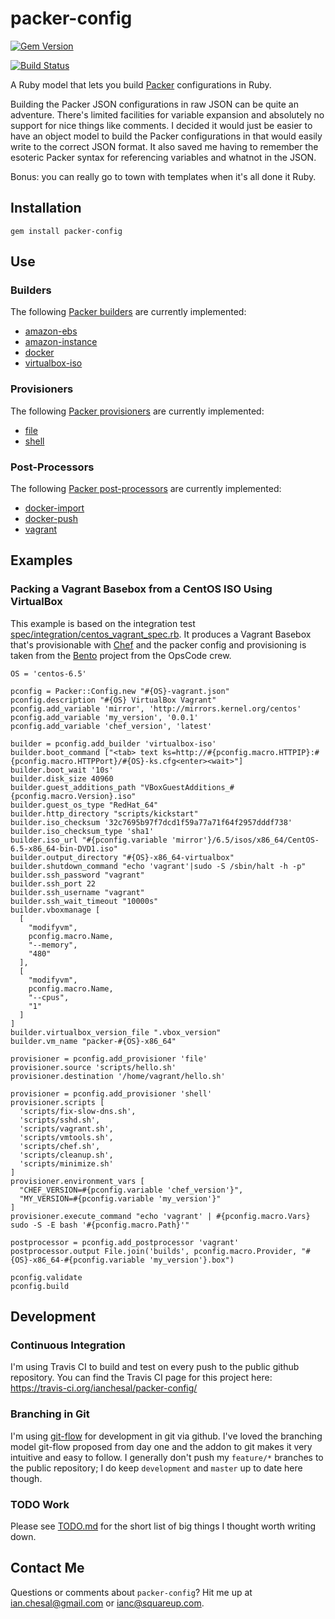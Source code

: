 # packer-config

[![Gem Version](https://badge.fury.io/rb/packer-config.svg)](http://badge.fury.io/rb/packer-config)

[![Build Status](https://travis-ci.org/ianchesal/packer-config.svg?branch=master)](https://travis-ci.org/ianchesal/packer-config)

A Ruby model that lets you build [Packer](http://packer.io) configurations in Ruby.

Building the Packer JSON configurations in raw JSON can be quite an adventure.
There's limited facilities for variable expansion and absolutely no support for
nice things like comments. I decided it would just be easier to have an object
model to build the Packer configurations in that would easily write to the
correct JSON format. It also saved me having to remember the esoteric Packer
syntax for referencing variables and whatnot in the JSON.

Bonus: you can really go to town with templates when it's all done it Ruby.

## Installation

    gem install packer-config

## Use

### Builders

The following [Packer builders](http://www.packer.io/docs/templates/builders.html) are currently implemented:

* [amazon-ebs](http://www.packer.io/docs/builders/amazon-ebs.html)
* [amazon-instance](http://www.packer.io/docs/builders/amazon-instance.html)
* [docker](http://www.packer.io/docs/builders/docker.html)
* [virtualbox-iso](http://www.packer.io/docs/builders/virtualbox-iso.html)

### Provisioners

The following [Packer provisioners](http://www.packer.io/docs/templates/provisioners.html) are currently implemented:

* [file](http://www.packer.io/docs/provisioners/file.html)
* [shell](http://www.packer.io/docs/provisioners/shell.html)

### Post-Processors

The following [Packer post-processors](http://www.packer.io/docs/templates/post-processors.html) are currently implemented:

* [docker-import](http://www.packer.io/docs/post-processors/docker-import.html)
* [docker-push](http://www.packer.io/docs/post-processors/docker-push.html)
* [vagrant](http://www.packer.io/docs/post-processors/vagrant.html)

## Examples

### Packing a Vagrant Basebox from a CentOS ISO Using VirtualBox

This example is based on the integration test [spec/integration/centos_vagrant_spec.rb](spec/integration/centos_vagrant_spec.rb). It produces a Vagrant Basebox that's provisionable with [Chef](http://www.getchef.com/) and the packer config and provisioning is taken from the [Bento](https://github.com/opscode/bento) project from the OpsCode crew.

    OS = 'centos-6.5'

    pconfig = Packer::Config.new "#{OS}-vagrant.json"
    pconfig.description "#{OS} VirtualBox Vagrant"
    pconfig.add_variable 'mirror', 'http://mirrors.kernel.org/centos'
    pconfig.add_variable 'my_version', '0.0.1'
    pconfig.add_variable 'chef_version', 'latest'

    builder = pconfig.add_builder 'virtualbox-iso'
    builder.boot_command ["<tab> text ks=http://#{pconfig.macro.HTTPIP}:#{pconfig.macro.HTTPPort}/#{OS}-ks.cfg<enter><wait>"]
    builder.boot_wait '10s'
    builder.disk_size 40960
    builder.guest_additions_path "VBoxGuestAdditions_#{pconfig.macro.Version}.iso"
    builder.guest_os_type "RedHat_64"
    builder.http_directory "scripts/kickstart"
    builder.iso_checksum '32c7695b97f7dcd1f59a77a71f64f2957dddf738'
    builder.iso_checksum_type 'sha1'
    builder.iso_url "#{pconfig.variable 'mirror'}/6.5/isos/x86_64/CentOS-6.5-x86_64-bin-DVD1.iso"
    builder.output_directory "#{OS}-x86_64-virtualbox"
    builder.shutdown_command "echo 'vagrant'|sudo -S /sbin/halt -h -p"
    builder.ssh_password "vagrant"
    builder.ssh_port 22
    builder.ssh_username "vagrant"
    builder.ssh_wait_timeout "10000s"
    builder.vboxmanage [
      [
        "modifyvm",
        pconfig.macro.Name,
        "--memory",
        "480"
      ],
      [
        "modifyvm",
        pconfig.macro.Name,
        "--cpus",
        "1"
      ]
    ]
    builder.virtualbox_version_file ".vbox_version"
    builder.vm_name "packer-#{OS}-x86_64"

    provisioner = pconfig.add_provisioner 'file'
    provisioner.source 'scripts/hello.sh'
    provisioner.destination '/home/vagrant/hello.sh'

    provisioner = pconfig.add_provisioner 'shell'
    provisioner.scripts [
      'scripts/fix-slow-dns.sh',
      'scripts/sshd.sh',
      'scripts/vagrant.sh',
      'scripts/vmtools.sh',
      'scripts/chef.sh',
      'scripts/cleanup.sh',
      'scripts/minimize.sh'
    ]
    provisioner.environment_vars [
      "CHEF_VERSION=#{pconfig.variable 'chef_version'}",
      "MY_VERSION=#{pconfig.variable 'my_version'}"
    ]
    provisioner.execute_command "echo 'vagrant' | #{pconfig.macro.Vars} sudo -S -E bash '#{pconfig.macro.Path}'"

    postprocessor = pconfig.add_postprocessor 'vagrant'
    postprocessor.output File.join('builds', pconfig.macro.Provider, "#{OS}-x86_64-#{pconfig.variable 'my_version'}.box")

    pconfig.validate
    pconfig.build

## Development

### Continuous Integration

I'm using Travis CI to build and test on every push to the public github repository. You can find the Travis CI page for this project here: https://travis-ci.org/ianchesal/packer-config/

### Branching in Git

I'm using [git-flow](http://nvie.com/posts/a-successful-git-branching-model/) for development in git via github. I've loved the branching model git-flow proposed from day one and the addon to git makes it very intuitive and easy to follow. I generally don't push my `feature/*` branches to the public repository; I do keep `development` and `master` up to date here though.

### TODO Work

Please see [TODO.md](TODO.md) for the short list of big things I thought worth writing down.

## Contact Me

Questions or comments about `packer-config`? Hit me up at ian.chesal@gmail.com or ianc@squareup.com.
